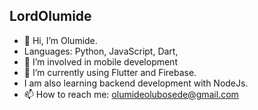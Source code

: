 ## LordOlumide

- 👋 Hi, I’m Olumide.
- Languages: Python, JavaScript, Dart, 
- 👀 I’m involved in mobile development
- 🌱 I’m currently using Flutter and Firebase.
- I am also learning backend development with NodeJs.
- 📫 How to reach me: olumideolubosede@gmail.com

<!---
LordOlumide/LordOlumide is a ✨ special ✨ repository because its `README.md` (this file) appears on your GitHub profile.
You can click the Preview link to take a look at your changes.
--->
